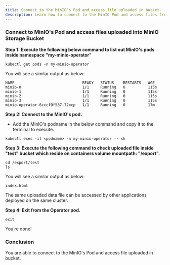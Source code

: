 ```yaml
---
title: Connect to the MinIO's Pod and access file uploaded in bucket.
description: Learn how to connect to the MinIO Pod and access files from bucket.
---
```



### Connect to MinIO's Pod and access files uploaded into MinIO Storage Bucket


**Step 1: Execute the following below command to list out MinIO's pods inside namespace "my-minio-operator"**

```execute
kubectl get pods -n my-minio-operator
```

You will see a similar output as below:

```
NAME                              READY   STATUS    RESTARTS   AGE
minio-0                           1/1     Running   0          115s
minio-1                           1/1     Running   0          115s
minio-2                           1/1     Running   0          115s
minio-3                           1/1     Running   0          115s
minio-operator-6cccf9f587-72xcp   1/1     Running   0          17m
```

**Step 2: Connect to the MinIO's pod.**

 - Add the MinIO's podname in the below command and copy it to the terminal to execute.
 
 ```copycommand
 kubectl exec -it <podname> -n my-minio-operator -- sh
 ``` 

**Step 3: Execute the following command to check uploaded file inside "test" bucket which reside on containers volume mountpath: "/export".**

```execute
cd /export/test
ls
```

You will see a similar output as below:

```
index.html
```

The same uploaded data file can be accessed by other applications deployed on the same cluster.


**Step 4: Exit from the Operator pod.**

```execute
exit
```

You’re done!

### Conclusion

You are able to connect to the MinIO's Pod and access file uploaded in bucket.

